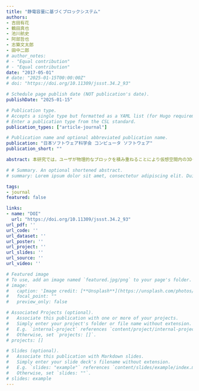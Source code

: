 ```yaml
---
title: "静電容量に基づくブロックシステム"
authors:
- 吉田有花
- 鶴田真也
- 池川航史
- 阿部哲也
- 志築文太郎
- 田中二郎
# author_notes:
# - "Equal contribution"
# - "Equal contribution"
date: "2017-05-01"
# date: "2025-01-15T00:00:00Z"
# doi: "https://doi.org/10.11309/jssst.34.2_93"

# Schedule page publish date (NOT publication's date).
publishDate: "2025-01-15"

# Publication type.
# Accepts a single type but formatted as a YAML list (for Hugo requirements).
# Enter a publication type from the CSL standard.
publication_types: ["article-journal"]

# Publication name and optional abbreviated publication name.
publication: "日本ソフトウェア科学会 コンピュータ ソフトウェア"
publication_short: ""

abstract: 本研究では，ユーザが物理的なブロックを積み重ねることにより仮想空間内の3Dモデルを構築することを可能にするために，静電容量に基づくブロックシステム(Capacitive Blocks)を開発した．このシステムにおける個々のブロックは静電容量を持つコンデンサとなるように作られており，3Dプリンタを用いて印刷することが可能である．本システムは，静電容量を計測することにより，積み重ねられたブロックの計数を行う．このため本システムには，ブロック内に電子デバイスを持たない単純な構造を持つ，カメラを使わずに積み重ねられたブロックの計数を行う，という特長がある．

# # Summary. An optional shortened abstract.
# summary: Lorem ipsum dolor sit amet, consectetur adipiscing elit. Duis posuere tellus ac convallis placerat. Proin tincidunt magna sed ex sollicitudin condimentum.

tags:
- journal
featured: false

links:
- name: "DOI"
  url: "https://doi.org/10.11309/jssst.34.2_93"
url_pdf: ''
url_code: ''
url_dataset: ''
url_poster: ''
url_project: ''
url_slides: ''
url_source: ''
url_video: ''

# Featured image
# To use, add an image named `featured.jpg/png` to your page's folder.
# image:
#   caption: 'Image credit: [**Unsplash**](https://unsplash.com/photos/jdD8gXaTZsc)'
#   focal_point: ""
#   preview_only: false

# Associated Projects (optional).
#   Associate this publication with one or more of your projects.
#   Simply enter your project's folder or file name without extension.
#   E.g. `internal-project` references `content/project/internal-project/index.md`.
#   Otherwise, set `projects: []`.
# projects: []

# Slides (optional).
#   Associate this publication with Markdown slides.
#   Simply enter your slide deck's filename without extension.
#   E.g. `slides: "example"` references `content/slides/example/index.md`.
#   Otherwise, set `slides: ""`.
# slides: example
---
```


<!-- {{% callout note %}}
Click the *Cite* button above to demo the feature to enable visitors to import publication metadata into their reference management software.
{{% /callout %}}

{{% callout note %}}
Create your slides in Markdown - click the *Slides* button to check out the example.
{{% /callout %}}

Add the publication's **full text** or **supplementary notes** here. You can use rich formatting such as including [code, math, and images](https://docs.hugoblox.com/content/writing-markdown-latex/). -->
